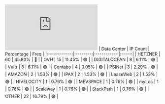 ![Diagramm](https://github.com/obajay/StateSync-snapshots/blob/main/Projects/Juno/1/README.md)
| Data Center | IP Count | Percentage | Freq |
|:------------:|:--------:|:-----------:|:-----:|
| HETZNER | 60 | 45.80% | 🔴 |
| OVH | 15 | 11.45% | 🟢 |
| DIGITALOCEAN | 8 | 6.11% | 🟢 |
| Vultr | 8 | 6.11% | 🟢 |
| Contabo | 4 | 3.05% | 🟢 |
| PSINet | 3 | 2.29% | 🟢 |
| AMAZON | 2 | 1.53% | 🟢 |
| IPAX | 2 | 1.53% | 🟢 |
| LeaseWeb | 2 | 1.53% | 🟢 |
| HIVELOCITY | 1 | 0.76% | 🟢 |
| MEVSPACE | 1 | 0.76% | 🟢 |
| myLoc | 1 | 0.76% | 🟢 |
| Scaleway | 1 | 0.76% | 🟢 |
| StackPath | 1 | 0.76% | 🟢 |
| OTHER | 22 | 16.79% | 🟢 |